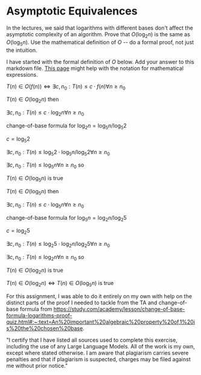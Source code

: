# Asymptotic Equivalences

In the lectures, we said that logarithms with different bases don't affect the
asymptotic complexity of an algorithm. Prove that $O(\log_{2} n)$ is the same as
$O(\log_{5} n)$. Use the mathematical definition of $O$ -- do a formal proof,
not just the intuition.

I have started with the formal definition of $O$ below. Add your answer to this
markdown file. [This
page](https://docs.github.com/en/get-started/writing-on-github/working-with-advanced-formatting/writing-mathematical-expressions)
might help with the notation for mathematical expressions.

$T(n) \in O(f(n)) \iff \exists c, n_0: T(n) \leq c \cdot f(n) \forall n \geq n_0$


$T(n) \in O(\log_{2} n)$ then 

$\exists c, n_0: T(n) \leq c \cdot \log_{2} n \forall n \geq n_0$

change-of-base formula for $\log_{2} n = \log_{5} n / \log_{5} 2$

$c = \log_{5} 2$

$\exists c, n_0: T(n) \leq \log_{5} 2 \cdot \log_{5} n / \log_{5} 2 \forall n \geq n_0$


$\exists c, n_0: T(n) \leq \log_{5} n \forall n \geq n_0$ so

$T(n) \in O(\log_{5} n)$  is true 


$T(n) \in O(\log_{5} n)$ then 

$\exists c, n_0: T(n) \leq c \cdot \log_{5} n \forall n \geq n_0$

change-of-base formula for $\log_{5} n = \log_{2} n / \log_{2} 5$

$c = \log_{2} 5$

$\exists c, n_0: T(n) \leq \log_{2} 5 \cdot \log_{2} n / \log_{2} 5 \forall n \geq n_0$


$\exists c, n_0: T(n) \leq \log_{2} n \forall n \geq n_0$ so

$T(n) \in O(\log_{2} n)$  is true 

 $T(n) \in O(\log_{2} n) \iff T(n) \in O(\log_{5} n)$ is true 





For this assignment, I was able to do it entirely on my own with help on the distinct parts of the proof I needed to tackle from the TA and change-of-base formula from https://study.com/academy/lesson/change-of-base-formula-logarithms-proof-quiz.html#:~:text=An%20important%20algebraic%20property%20of,1%20is%20the%20chosen%20base.

"I certify that I have listed all sources used to complete this exercise, including the use of any Large Language Models. All of the work is my own, except where stated otherwise. I am aware that plagiarism carries severe penalties and that if plagiarism is suspected, charges may be filed against me without prior notice."


